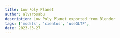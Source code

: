 ```yaml
---
title: Low Poly Planet
author: alvarosabu
description: Low Poly Planet exported from Blender
tags: ['models', 'cientos', 'useGLTF',]
date: 2023-03-27
---
```



